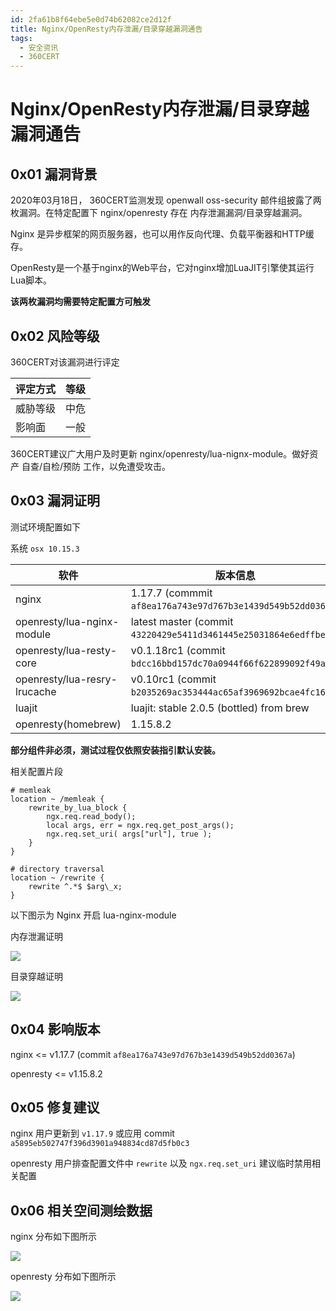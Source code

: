 ```yaml
---
id: 2fa61b8f64ebe5e0d74b62082ce2d12f
title: Nginx/OpenResty内存泄漏/目录穿越漏洞通告
tags: 
  - 安全资讯
  - 360CERT
---
```


# Nginx/OpenResty内存泄漏/目录穿越漏洞通告

0x01 漏洞背景
---------


2020年03月18日， 360CERT监测发现 openwall oss-security 邮件组披露了两枚漏洞。在特定配置下 nginx/openresty 存在 内存泄漏漏洞/目录穿越漏洞。


Nginx 是异步框架的网页服务器，也可以用作反向代理、负载平衡器和HTTP缓存。


OpenResty是一个基于nginx的Web平台，它对nginx增加LuaJIT引擎使其运行Lua脚本。


**该两枚漏洞均需要特定配置方可触发**


0x02 风险等级
---------


360CERT对该漏洞进行评定




| 评定方式 | 等级 |
| --- | --- |
| 威胁等级 | 中危 |
| 影响面 | 一般 |


360CERT建议广大用户及时更新 nginx/openresty/lua-nignx-module。做好资产 自查/自检/预防 工作，以免遭受攻击。


0x03 漏洞证明
---------


测试环境配置如下


系统 `osx 10.15.3`




| 软件 | 版本信息 |
| --- | --- |
| nginx | 1.17.7 (commmit `af8ea176a743e97d767b3e1439d549b52dd0367a`) |
| openresty/lua-nginx-module | latest master (commit `43220429e5411d3461445e25031864e6edffbebe`) |
| openresty/lua-resty-core | v0.1.18rc1 (commit `bdcc16bbd157dc70a0944f66f622899092f49a41`) |
| openresty/lua-resry-lrucache | v0.10rc1 (commit `b2035269ac353444ac65af3969692bcae4fc1605`) |
| luajit | luajit: stable 2.0.5 (bottled) from brew |
| openresty(homebrew) | 1.15.8.2 |


**部分组件非必须，测试过程仅依照安装指引默认安装。**


相关配置片段



```
# memleak
location ~ /memleak {
    rewrite_by_lua_block {
        ngx.req.read_body();
        local args, err = ngx.req.get_post_args();
        ngx.req.set_uri( args["url"], true );
    }
}

# directory traversal
location ~ /rewrite {
    rewrite ^.*$ $arg\_x;
}

```

以下图示为 Nginx 开启 lua-nginx-module


内存泄漏证明


![](https://p403.ssl.qhimgs4.com/t013eb2e5d5479f01bc.png)


目录穿越证明


![](https://p403.ssl.qhimgs4.com/t01e6cab5e98a5ac348.png)


0x04 影响版本
---------


nginx <= v1.17.7 (commit `af8ea176a743e97d767b3e1439d549b52dd0367a`)


openresty <= v1.15.8.2


0x05 修复建议
---------


nginx 用户更新到 `v1.17.9` 或应用 commit `a5895eb502747f396d3901a948834cd87d5fb0c3`


openresty 用户排查配置文件中 `rewrite` 以及 `ngx.req.set_uri` 
建议临时禁用相关配置


0x06 相关空间测绘数据
-------------


nginx 分布如下图所示


![](https://p403.ssl.qhimgs4.com/t01481e04d8b8be289a.png)


openresty 分布如下图所示


![](https://p403.ssl.qhimgs4.com/t01d2b7ee6358aeb93d.png)


